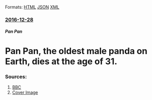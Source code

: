 
Formats: [HTML](/news/2016/12/28/pan-pan-the-oldest-male-panda-on-earth-dies-at-the-age-of-31.html)  [JSON](/news/2016/12/28/pan-pan-the-oldest-male-panda-on-earth-dies-at-the-age-of-31.json)  [XML](/news/2016/12/28/pan-pan-the-oldest-male-panda-on-earth-dies-at-the-age-of-31.xml)  

### [2016-12-28](/news/2016/12/28/index.md)

##### Pan Pan
# Pan Pan, the oldest male panda on Earth, dies at the age of 31. 




### Sources:

1. [BBC](http://www.bbc.com/news/world-asia-china-38466409)
1. [Cover Image](http://ichef.bbci.co.uk/news/1024/cpsprodpb/2C7B/production/_93178311_mediaitem93178310.jpg)
